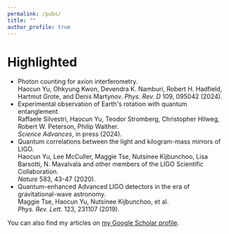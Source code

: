 ```yaml
---
permalink: /pubs/
title: ""
author_profile: true
---
```



# Highlighted 
* Photon counting for axion interferometry.  <br> Haocun Yu, Ohkyung Kwon, Devendra K. Namburi, Robert H. Hadfield, Hartmut Grote, and Denis Martynov. <be> _Phys. Rev. D_ 109, 095042 (2024).
* Experimental observation of Earth's rotation with quantum entanglement.  <br>  Raffaele Silvestri, Haocun Yu, Teodor Stromberg, Christopher Hilweg, Robert W. Peterson, Philip Walther.  <br>  _Science Advances_, in press (2024).
* Quantum correlations between the light and kilogram-mass mirrors of LIGO.  <br>  Haocun Yu, Lee McCuller, Maggie Tse, Nutsinee Kijbunchoo, Lisa Barsotti, N. Mavalvala and other members of the LIGO Scientific Collaboration.  <br>  _Nature_ 583, 43-47 (2020).
* Quantum-enhanced Advanced LIGO detectors in the era of gravitational-wave astronomy.  <br> Maggie Tse, Haocun Yu, Nutsinee Kijbunchoo, et al. <br> _Phys. Rev. Lett._ 123, 231107 (2019).


<div class="wordwrap">You can also find my articles on <a href="{{site.author.googlescholar}}">my Google Scholar profile</a>.</div>

<!--
5.		L. McCuller, S. E. Dwyer, A. C. Green, Haocun Yu, L. Barsotti, et al.
	LIGOs quantum response to squeezed states
	Phys. Rev. D 104, 062006 (2021).
6.		N. Kijbunchoo, T. McRae, D. Sigg, S. Dwyer, Haocun Yu, L. McCuller, L. Barsotti, et al.
	Low phase noise squeezed vacuum for future generation gravitational wave detectors
	Class. Quantum Grav. 37 185014 (2020).
7.		B. P. Abbott, Haocun Yu, et al. (LSC and Virgo Collaboration*)
	GW190521: A Binary Black Hole Merger with a Total Mass of 150 M⊙
	Phys. Rev. Lett. 125, 101102 (2020).
8.		A. B. Buikema, et al. (LSC Instrument Authors)
	Sensitivity and performance of the Advanced LIGO detectors in the third observing run
	Phys. Rev. D 102, 062003 (2020).
9.		T. Bodiya, V. Sudhir, C. Wipf, N. Smith, A. Buikema, A. Kontos, H. Yu, N. Mavalvala
	Sub-Hertz Optomechanically-Induced Transparency
	Phys. Rev. A 100, 013853 (2018).
10.		B. P. Abbott, Haocun Yu, et al. (LSC and Virgo Collaboration*)
	GW170817: Measurements of neutron star radii and equation of state
	Phys. Rev. Lett. 121 (16), 161101 (2018).
* All equally contributed author
-->
